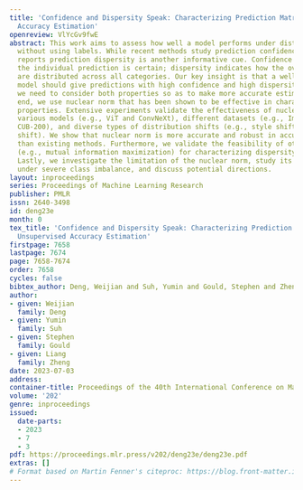 ```yaml
---
title: 'Confidence and Dispersity Speak: Characterizing Prediction Matrix for Unsupervised
  Accuracy Estimation'
openreview: VlYcGv9fwE
abstract: This work aims to assess how well a model performs under distribution shifts
  without using labels. While recent methods study prediction confidence, this work
  reports prediction dispersity is another informative cue. Confidence reflects whether
  the individual prediction is certain; dispersity indicates how the overall predictions
  are distributed across all categories. Our key insight is that a well-performing
  model should give predictions with high confidence and high dispersity. That is,
  we need to consider both properties so as to make more accurate estimates. To this
  end, we use nuclear norm that has been shown to be effective in characterizing both
  properties. Extensive experiments validate the effectiveness of nuclear norm for
  various models (e.g., ViT and ConvNeXt), different datasets (e.g., ImageNet and
  CUB-200), and diverse types of distribution shifts (e.g., style shift and reproduction
  shift). We show that nuclear norm is more accurate and robust in accuracy estimation
  than existing methods. Furthermore, we validate the feasibility of other measurements
  (e.g., mutual information maximization) for characterizing dispersity and confidence.
  Lastly, we investigate the limitation of the nuclear norm, study its improved variant
  under severe class imbalance, and discuss potential directions.
layout: inproceedings
series: Proceedings of Machine Learning Research
publisher: PMLR
issn: 2640-3498
id: deng23e
month: 0
tex_title: 'Confidence and Dispersity Speak: Characterizing Prediction Matrix for
  Unsupervised Accuracy Estimation'
firstpage: 7658
lastpage: 7674
page: 7658-7674
order: 7658
cycles: false
bibtex_author: Deng, Weijian and Suh, Yumin and Gould, Stephen and Zheng, Liang
author:
- given: Weijian
  family: Deng
- given: Yumin
  family: Suh
- given: Stephen
  family: Gould
- given: Liang
  family: Zheng
date: 2023-07-03
address: 
container-title: Proceedings of the 40th International Conference on Machine Learning
volume: '202'
genre: inproceedings
issued:
  date-parts:
  - 2023
  - 7
  - 3
pdf: https://proceedings.mlr.press/v202/deng23e/deng23e.pdf
extras: []
# Format based on Martin Fenner's citeproc: https://blog.front-matter.io/posts/citeproc-yaml-for-bibliographies/
---
```

